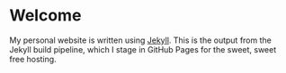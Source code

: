 # Welcome
My personal website is written using [Jekyll](https://jekyllrb.com). This is the output from the Jekyll build pipeline, which I stage in GitHub Pages for the sweet, sweet free hosting.